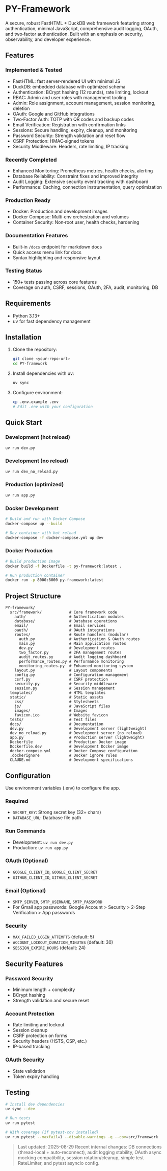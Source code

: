 # PY-Framework

A secure, robust FastHTML + DuckDB web framework featuring strong authentication, minimal JavaScript, comprehensive audit logging, OAuth, and two‑factor authentication. Built with an emphasis on security, observability, and developer experience.

## Features

### Implemented & Tested
- FastHTML: fast server‑rendered UI with minimal JS
- DuckDB: embedded database with optimized schema
- Authentication: BCrypt hashing (12 rounds), rate limiting, lockout
- RBAC: Admin and user roles with management tooling
- Admin: Role assignment, account management, session monitoring, deletion
- OAuth: Google and GitHub integrations
- Two‑Factor Auth: TOTP with QR codes and backup codes
- Email Verification: Registration with confirmation links
- Sessions: Secure handling, expiry, cleanup, and monitoring
- Password Security: Strength validation and reset flow
- CSRF Protection: HMAC‑signed tokens
- Security Middleware: Headers, rate limiting, IP tracking

### Recently Completed
- Enhanced Monitoring: Prometheus metrics, health checks, alerting
- Database Reliability: Constraint fixes and improved integrity
- Audit Logging: Extensive security event tracking with dashboard
- Performance: Caching, connection instrumentation, query optimization

### Production Ready
- Docker: Production and development images
- Docker Compose: Multi‑env orchestration and volumes
- Container Security: Non‑root user, health checks, hardening

### Documentation Features
- Built‑in `/docs` endpoint for markdown docs
- Quick access menu link for docs
- Syntax highlighting and responsive layout

### Testing Status
- 150+ tests passing across core features
- Coverage on auth, CSRF, sessions, OAuth, 2FA, audit, monitoring, DB

## Requirements
- Python 3.13+
- uv for fast dependency management

## Installation
1. Clone the repository:
   ```bash
   git clone <your-repo-url>
   cd PY-framework
   ```
2. Install dependencies with uv:
   ```bash
   uv sync
   ```
3. Configure environment:
   ```bash
   cp .env.example .env
   # Edit .env with your configuration
   ```

## Quick Start

### Development (hot reload)
```bash
uv run dev.py
```

### Development (no reload)
```bash
uv run dev_no_reload.py
```

### Production (optimized)
```bash
uv run app.py
```

### Docker Development
```bash
# Build and run with Docker Compose
docker-compose up --build

# Dev container with hot reload
docker-compose -f docker-compose.yml up dev
```

### Docker Production
```bash
# Build production image
docker build -f Dockerfile -t py-framework:latest .

# Run production container
docker run -p 8000:8000 py-framework:latest
```

## Project Structure
```
PY-framework/
  src/framework/            # Core framework code
    auth/                   # Authentication modules
    database/               # Database operations
    email/                  # Email services
    oauth/                  # OAuth integrations
    routes/                 # Route handlers (modular)
      auth.py               # Authentication & OAuth routes
      main.py               # Main application routes
      dev.py                # Development routes
      two_factor.py         # 2FA management routes
      audit_routes.py       # Audit logging dashboard
      performance_routes.py # Performance monitoring
      monitoring_routes.py  # Enhanced monitoring system
    layout.py               # Layout components
    config.py               # Configuration management
    csrf.py                 # CSRF protection
    security.py             # Security middleware
    session.py              # Session management
  templates/                # HTML templates
  static/                   # Static assets
    css/                    # Stylesheets
    js/                     # JavaScript files
    images/                 # Images
    favicon.ico             # Website favicon
  tests/                    # Test files
  docs/                     # Documentation
  dev.py                    # Development server (lightweight)
  dev_no_reload.py          # Development server (no reload)
  app.py                    # Production server (lightweight)
  Dockerfile                # Production Docker image
  Dockerfile.dev            # Development Docker image
  docker-compose.yml        # Docker Compose configuration
  .dockerignore             # Docker ignore rules
  CLAUDE.md                 # Development specifications
```

## Configuration
Use environment variables (.env) to configure the app.

### Required
- `SECRET_KEY`: Strong secret key (32+ chars)
- `DATABASE_URL`: Database file path

### Run Commands
- Development: `uv run dev.py`
- Production: `uv run app.py`

### OAuth (Optional)
- `GOOGLE_CLIENT_ID`, `GOOGLE_CLIENT_SECRET`
- `GITHUB_CLIENT_ID`, `GITHUB_CLIENT_SECRET`

### Email (Optional)
- `SMTP_SERVER`, `SMTP_USERNAME`, `SMTP_PASSWORD`
- For Gmail app passwords: Google Account > Security > 2-Step Verification > App passwords

### Security
- `MAX_FAILED_LOGIN_ATTEMPTS` (default: 5)
- `ACCOUNT_LOCKOUT_DURATION_MINUTES` (default: 30)
- `SESSION_EXPIRE_HOURS` (default: 24)

## Security Features

### Password Security
- Minimum length + complexity
- BCrypt hashing
- Strength validation and secure reset

### Account Protection
- Rate limiting and lockout
- Session cleanup
- CSRF protection on forms
- Security headers (HSTS, CSP, etc.)
- IP‑based tracking

### OAuth Security
- State validation
- Token expiry handling

## Testing
```bash
# Install dev dependencies
uv sync --dev

# Run tests
uv run pytest

# With coverage (if pytest-cov installed)
uv run pytest --maxfail=1 --disable-warnings -q --cov=src/framework
```

> Last updated: 2025-08-29
> Recent internal changes: DB connections (thread-local + auto-reconnect), audit logging stability, OAuth async mocking compatibility, session rotation/cleanup, simple test RateLimiter, and pytest asyncio config.

